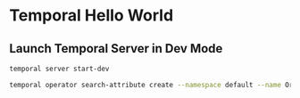# Temporal Hello World

## Launch Temporal Server in Dev Mode

```bash
temporal server start-dev

temporal operator search-attribute create --namespace default --name OrgCustomStatus --type Keyword
```